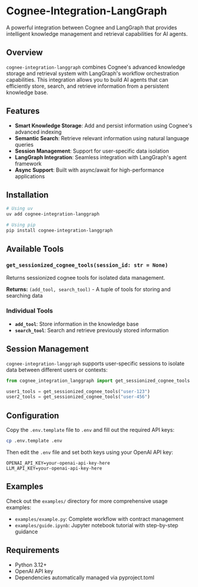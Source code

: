 # Cognee-Integration-LangGraph

A powerful integration between Cognee and LangGraph that provides intelligent knowledge management and retrieval capabilities for AI agents.

## Overview

`cognee-integration-langgraph` combines Cognee's advanced knowledge storage and retrieval system with LangGraph's workflow orchestration capabilities. This integration allows you to build AI agents that can efficiently store, search, and retrieve information from a persistent knowledge base.

## Features

- **Smart Knowledge Storage**: Add and persist information using Cognee's advanced indexing
- **Semantic Search**: Retrieve relevant information using natural language queries
- **Session Management**: Support for user-specific data isolation
- **LangGraph Integration**: Seamless integration with LangGraph's agent framework
- **Async Support**: Built with async/await for high-performance applications

## Installation

```bash
# Using uv
uv add cognee-integration-langgraph

# Using pip
pip install cognee-integration-langgraph
```

## Available Tools

### `get_sessionized_cognee_tools(session_id: str = None)`
Returns sessionized cognee tools for isolated data management.

**Returns:** `(add_tool, search_tool)` - A tuple of tools for storing and searching data

### Individual Tools
- **`add_tool`**: Store information in the knowledge base
- **`search_tool`**: Search and retrieve previously stored information

## Session Management

`cognee-integration-langgraph` supports user-specific sessions to isolate data between different users or contexts:

```python
from cognee_integration_langgraph import get_sessionized_cognee_tools

user1_tools = get_sessionized_cognee_tools("user-123")
user2_tools = get_sessionized_cognee_tools("user-456")
```

## Configuration

Copy the `.env.template` file to `.env` and fill out the required API keys:

```bash
cp .env.template .env
```

Then edit the `.env` file and set both keys using your OpenAI API key:

```env
OPENAI_API_KEY=your-openai-api-key-here
LLM_API_KEY=your-openai-api-key-here
```

## Examples

Check out the `examples/` directory for more comprehensive usage examples:

- `examples/example.py`: Complete workflow with contract management
- `examples/guide.ipynb`: Jupyter notebook tutorial with step-by-step guidance

## Requirements

- Python 3.12+
- OpenAI API key
- Dependencies automatically managed via pyproject.toml